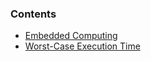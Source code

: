 ### Contents

* [Embedded Computing](./1-embedded_computing/readme.md)
* [Worst-Case Execution Time](./2-wcet/readme.md)
